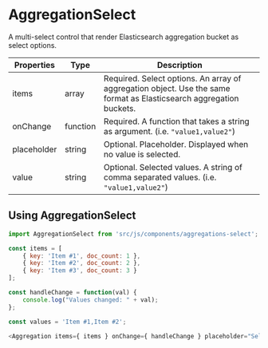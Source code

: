 # AggregationSelect

A multi-select control that render Elasticsearch aggregation bucket as select options.

Properties |  Type  | Description
-----------|--------|------------
items      |  array | Required. Select options. An array of aggregation object. Use the same format as Elasticsearch aggregation buckets.
onChange   |function| Required. A function that takes a string as argument. (i.e. `"value1,value2"`)
placeholder| string | Optional. Placeholder. Displayed when no value is selected.
value      | string | Optional. Selected values. A string of comma separated values. (i.e. `"value1,value2"`)

## Using AggregationSelect

```js
import AggregationSelect from 'src/js/components/aggregations-select';

const items = [
    { key: 'Item #1', doc_count: 1 },
    { key: 'Item #2', doc_count: 2 },
    { key: 'Item #3', doc_count: 3 }
];

const handleChange = function(val) {
    console.log("Values changed: " + val);
};

const values = 'Item #1,Item #2';

<Aggregation items={ items } onChange={ handleChange } placeholder="Select Items" value={ values } />
```
